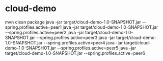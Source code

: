 # cloud-demo
mvn clean package
java -jar target/cloud-demo-1.0-SNAPSHOT.jar --spring.profiles.active=peer1
java -jar target/cloud-demo-1.0-SNAPSHOT.jar --spring.profiles.active=peer2
java -jar target/cloud-demo-1.0-SNAPSHOT.jar --spring.profiles.active=peer3
java -jar target/cloud-demo-1.0-SNAPSHOT.jar --spring.profiles.active=peer4
java -jar target/cloud-demo-1.0-SNAPSHOT.jar --spring.profiles.active=peer5
java -jar target/cloud-demo-1.0-SNAPSHOT.jar --spring.profiles.active=peer6